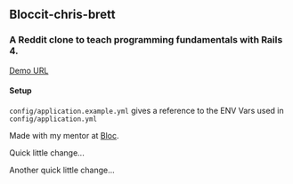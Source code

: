 ## Bloccit-chris-brett
### A Reddit clone  to teach programming fundamentals with Rails 4.

[Demo URL](http://bloccit-chris-brett.herokuapp.com/)

#### Setup
`config/application.example.yml` gives a reference to the ENV Vars used in `config/application.yml`

Made with my mentor at [Bloc](http://bloc.io).

Quick little change...

Another quick little change...